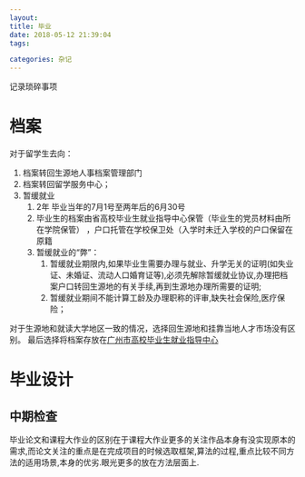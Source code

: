 ```yaml
---
layout: 
title: 毕业
date: 2018-05-12 21:39:04
tags: 

categories: 杂记
---
```

记录琐碎事项
<!--more-->
# 档案
对于留学生去向：
1. 档案转回生源地人事档案管理部门
2.  档案转回留学服务中心；
3.  暂缓就业
    1.  2年 毕业当年的7月1号至两年后的6月30号
    2.   毕业生的档案由省高校毕业生就业指导中心保管（毕业生的党员材料由所在学院保管） ，户口托管在学校保卫处（入学时未迁入学校的户口保留在原籍
    3.  暂缓就业的“弊”：
        1.  暂缓就业期限内,如果毕业生需要办理与就业、升学无关的证明(如失业证、未婚证、流动人口婚育证等),必须先解除暂缓就业协议,办理把档案户口转回生源地的有关手续,再到生源地办理所需要的证明;
        2.  暂缓就业期间不能计算工龄及办理职称的评审,缺失社会保险,医疗保险；

对于生源地和就读大学地区一致的情况，选择回生源地和挂靠当地人才市场没有区别。
最后选择将档案存放在[广州市高校毕业生就业指导中心](http://www.hrssgz.gov.cn/gzbys)



# 毕业设计
## 中期检查
毕业论文和课程大作业的区别在于课程大作业更多的关注作品本身有没实现原本的需求,而论文关注的重点是在完成项目的时候选取框架,算法的过程,重点比较不同方法的适用场景,本身的优劣.眼光更多的放在方法层面上.
